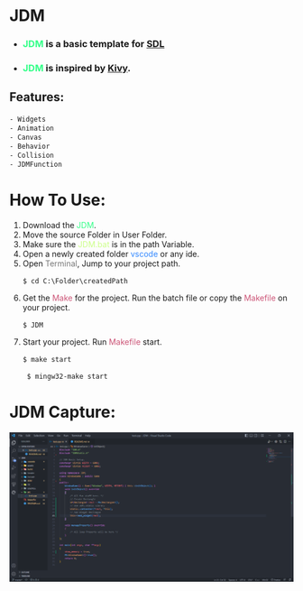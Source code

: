 [kivy]: https://kivy.org
[sdl]: https://www.libsdl.org

# JDM

- ### <span style="color:#33FF88">JDM</span> is a basic template for [SDL]
- ### <span style="color:#33FF88">JDM</span> is inspired by [Kivy].

## Features:

```
- Widgets
- Animation
- Canvas
- Behavior
- Collision
- JDMFunction
```

# How To Use:

1. Download the <span style="color:#33FF88">JDM</span>.
2. Move the source Folder in User Folder.
3. Make sure the <span style="color:#CCFF88">JDM.bat</span> is in the path Variable.
4. Open a newly created folder <span style="color:#3388FF">vscode</span> or any ide.
5. Open <span style="color:#777777">Terminal</span>, Jump to your project path.
   ```
   $ cd C:\Folder\createdPath
   ```
6. Get the <span style="color:#CC5577">Make</span> for the project. Run the batch file or copy the <span style="color:#CC5577">Makefile</span> on your project.
   ```
   $ JDM
   ```
7. Start your project. Run <span style="color:#CC5577">Makefile</span> start.
   ```
   $ make start
   ```
   ```
    $ mingw32-make start
   ```

# JDM Capture:

![alt text](assets/testJDM.png "JDM Check Picture")
